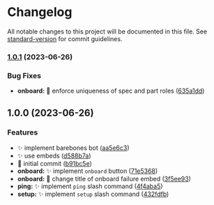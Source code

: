 # Changelog

All notable changes to this project will be documented in this file. See [standard-version](https://github.com/conventional-changelog/standard-version) for commit guidelines.

### [1.0.1](https://github.com/JamesNZL/uoa-ecse-bot/compare/v1.0.0...v1.0.1) (2023-06-26)


### Bug Fixes

* **onboard:** :bug: enforce uniqueness of spec and part roles ([635a1dd](https://github.com/JamesNZL/uoa-ecse-bot/commit/635a1dd7ab30a43161bae9f9ad0b4be838295661))

## 1.0.0 (2023-06-26)


### Features

* :sparkles: implement barebones bot ([aa5e6c3](https://github.com/JamesNZL/uoa-ecse-bot/commit/aa5e6c307585786e5a81a70e7e49b2207587f710))
* :sparkles: use embeds ([d588b7a](https://github.com/JamesNZL/uoa-ecse-bot/commit/d588b7a24125f8d863def20647f929426ab7ea60))
* :tada: initial commit ([b91bc5e](https://github.com/JamesNZL/uoa-ecse-bot/commit/b91bc5ed5fa1a08181ea7890a9fc916c2e945055))
* **onboard:** :sparkles: implement `onboard` button ([71e5368](https://github.com/JamesNZL/uoa-ecse-bot/commit/71e5368657de2ddf1f6df928c82a3edbf6abf7a1))
* **onboard:** :speech_balloon: change title of onboard failure embed ([3f5ee93](https://github.com/JamesNZL/uoa-ecse-bot/commit/3f5ee93c0a3d82233d8b6bf4b6ba035f1216729e))
* **ping:** :sparkles: implement `ping` slash command ([4f4aba5](https://github.com/JamesNZL/uoa-ecse-bot/commit/4f4aba5bb66126af240ed078076211a973a35444))
* **setup:** :sparkles: implement `setup` slash command ([432fdfb](https://github.com/JamesNZL/uoa-ecse-bot/commit/432fdfb4cbd6af0a2aabda6bd0738f95cb70122e))
